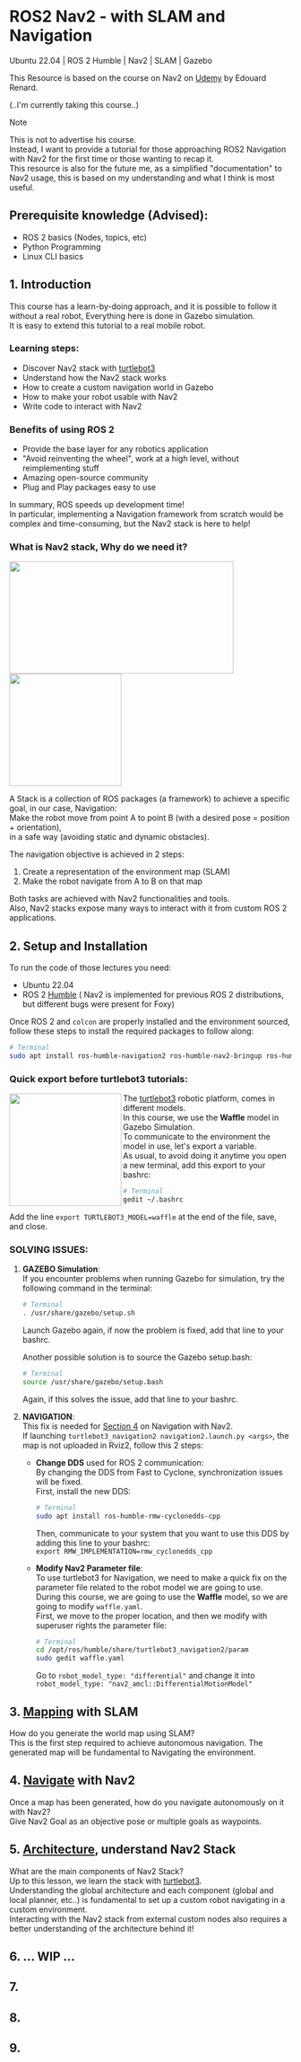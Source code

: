 # ROS2 Nav2 - with SLAM and Navigation
Ubuntu 22.04 | ROS 2 Humble | Nav2 | SLAM | Gazebo 

This Resource is based on the course on Nav2 on [Udemy](https://www.udemy.com/course/ros2-nav2-stack/?srsltid=AfmBOooiAWhc3jH4Gwttw345eHEBR6KJ7WLRfCRzbN5M8y_iSPS0GvtT&couponCode=KEEPLEARNING) by Edouard Renard. <br/>

(..I'm currently taking this course..) <br/>

>[!NOTE]
> This is not to advertise his course.<br/>
> Instead, I want to provide a tutorial for those approaching ROS2 Navigation with Nav2 for the first time or those wanting to recap it.<br/>
> This resource is also for the future me, as a simplified "documentation" to Nav2 usage, this is based on my understanding and what I think is most useful.<br/>

## Prerequisite knowledge (Advised):
- ROS 2 basics (Nodes, topics, etc)
- Python Programming 
- Linux CLI basics

## 1. Introduction 
This course has a learn-by-doing approach, and it is possible to follow it without a real robot, Everything here is done in Gazebo simulation.<br/>
It is easy to extend this tutorial to a real mobile robot.<br/>

### Learning steps: 
- Discover Nav2 stack with [turtlebot3](https://github.com/ROBOTIS-GIT/turtlebot3)
- Understand how the Nav2 stack works
- How to create a custom navigation world in Gazebo
- How to make your robot usable with Nav2
- Write code to interact with Nav2

### Benefits of using ROS 2 
- Provide the base layer for any robotics application
- "Avoid reinventing the wheel", work at a high level, without reimplementing stuff
- Amazing open-source community
- Plug and Play packages easy to use<br/>

In summary, ROS speeds up development time!<br/>
In particular, implementing a Navigation framework from scratch would be complex and time-consuming, but the Nav2 stack is here to help! 

### What is Nav2 stack, Why do we need it? 
<image width=400 height=200 src=https://github.com/user-attachments/assets/e038bcea-5b1e-4881-8704-82df6e5dcea1>
<image width=200 height=200 src=https://github.com/user-attachments/assets/6a1eb788-1991-400f-916f-83b0c2b1510b>

A Stack is a collection of ROS packages (a framework) to achieve a specific goal, in our case, Navigation: <br/>
Make the robot move from point A to point B (with a desired pose = position + orientation),<br/> 
in a safe way (avoiding static and dynamic obstacles).
<br/>

The navigation objective is achieved in 2 steps: 
  1) Create a representation of the environment map (SLAM)
  2) Make the robot navigate from A to B on that map

Both tasks are achieved with Nav2 functionalities and tools. <br/>
Also, Nav2 stacks expose many ways to interact with it from custom ROS 2 applications.

## 2. Setup and Installation 
To run the code of those lectures you need: 
- Ubuntu 22.04
- ROS 2 [Humble](https://docs.ros.org/en/humble/Installation/Ubuntu-Install-Debs.html) 
( Nav2 is implemented for previous ROS 2 distributions, but different bugs were present for Foxy)

Once ROS 2 and ``colcon`` are properly installed and the environment sourced, follow these steps to install the required packages to follow along: 

```bash
# Terminal 
sudo apt install ros-humble-navigation2 ros-humble-nav2-bringup ros-humble-turtlebot3* 
```
### Quick export before turtlebot3 tutorials: 
<image align=left width=200 height=200 src=https://github.com/user-attachments/assets/e8e6362a-e393-4e91-b955-14b4daeaf50d>

The [turtlebot3](https://emanual.robotis.com/docs/en/platform/turtlebot3/overview/) robotic platform, comes in different models.<br/>
In this course, we use the **Waffle** model in Gazebo Simulation. <br/>
To communicate to the environment the model in use, let's export a variable.<br/>
As usual, to avoid doing it anytime you open a new terminal, add this export to your bashrc: 
```bash
# Terminal 
gedit ~/.bashrc
```
Add the line ``export TURTLEBOT3_MODEL=waffle`` at the end of the file, save, and close. 


### SOLVING ISSUES: 
1) **GAZEBO Simulation**:<br/>
    If you encounter problems when running Gazebo for simulation, try the following command in the terminal:
    ```bash
    # Terminal 
    . /usr/share/gazebo/setup.sh
    ```
    Launch Gazebo again, if now the problem is fixed, add that line to your bashrc. <br/>
    
    Another possible solution is to source the Gazebo setup.bash:
     ```bash
     # Terminal 
     source /usr/share/gazebo/setup.bash
     ```
     Again, if this solves the issue, add that line to your bashrc.<br/>
     
2) **NAVIGATION**:<br/>
   This fix is needed for [Section 4](https://github.com/AlePuglisi/navigation-learning/tree/main/nav2-course/4-navigate) on Navigation with Nav2.<br/>
   If launching ``turtlebot3_navigation2 navigation2.launch.py <args>``, the map is not uploaded in Rviz2, follow this 2 steps:<br/>

   - **Change DDS** used for ROS 2 communication:<br/>
     By changing the DDS from Fast to Cyclone, synchronization issues will be fixed.<br/>
     First, install the new DDS: 
     ```bash
     # Terminal 
     sudo apt install ros-humble-rmw-cyclonedds-cpp
     ```
     Then, communicate to your system that you want to use this DDS by adding this line to your bashrc: <br/>
     `` export RMW_IMPLEMENTATION=rmw_cyclonedds_cpp ``<br/>
   
   - **Modify Nav2 Parameter file**:<br/>
     To use turtlebot3 for Navigation, we need to make a quick fix on the parameter file related to the robot model we are going to use.<br/>
     During this course, we are going to use the **Waffle** model, so we are going to modify ``waffle.yaml``.<br/>
     First, we move to the proper location, and then we modify with superuser rights the parameter file: 
     ```bash
     # Terminal 
     cd /opt/ros/humble/share/turtlebot3_navigation2/param
     sudo gedit waffle.yaml
     ```
     Go to ``robot_model_type: "differential"`` and change it into ``robot_model_type: "nav2_amcl::DifferentialMotionModel"``
    
   


## 3. [Mapping](https://github.com/AlePuglisi/navigation-learning/tree/main/nav2-course/3-mapping) with SLAM 

How do you generate the world map using SLAM? <br/>
This is the first step required to achieve autonomous navigation. The generated map will be fundamental to Navigating the environment. 

## 4. [Navigate](https://github.com/AlePuglisi/navigation-learning/tree/main/nav2-course/4-navigate) with Nav2

Once a map has been generated, how do you navigate autonomously on it with Nav2? <br/>
Give Nav2 Goal as an objective pose or multiple goals as waypoints. 

## 5. [Architecture](https://github.com/AlePuglisi/navigation-learning/tree/main/nav2-course/5-architecture), understand Nav2 Stack

What are the main components of Nav2 Stack? <br/>
Up to this lesson, we learn the stack with [turtlebot3](https://github.com/ROBOTIS-GIT/turtlebot3).<br/>
Understanding the global architecture and each component (global and local planner, etc..) is fundamental to set up a custom robot navigating in a custom environment.<br/>
Interacting with the Nav2 stack from external custom nodes also requires a better understanding of the architecture behind it!

## 6. ... WIP ...

## 7.

## 8.

## 9.
